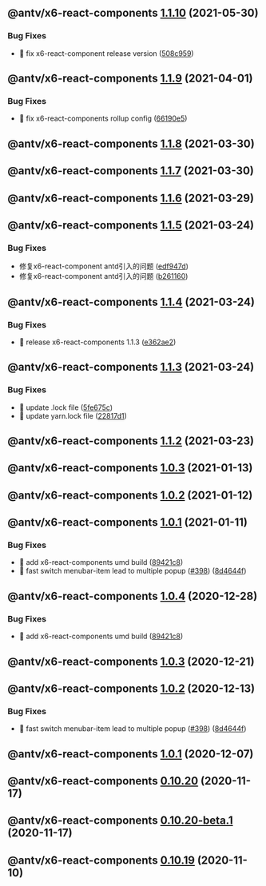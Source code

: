 ## @antv/x6-react-components [1.1.10](https://github.com/antvis/x6/compare/@antv/x6-react-components@1.1.9...@antv/x6-react-components@1.1.10) (2021-05-30)


### Bug Fixes

* 🐛 fix x6-react-component release version ([508c959](https://github.com/antvis/x6/commit/508c9592e9c2dda5888713c5b69b470ac35697fa))

## @antv/x6-react-components [1.1.9](https://github.com/antvis/x6/compare/@antv/x6-react-components@1.1.8...@antv/x6-react-components@1.1.9) (2021-04-01)


### Bug Fixes

* 🐛 fix x6-react-components rollup config ([66190e5](https://github.com/antvis/x6/commit/66190e5b980f6061d3219906e9dd200d20e61534))

## @antv/x6-react-components [1.1.8](https://github.com/antvis/x6/compare/@antv/x6-react-components@1.1.7...@antv/x6-react-components@1.1.8) (2021-03-30)

## @antv/x6-react-components [1.1.7](https://github.com/antvis/x6/compare/@antv/x6-react-components@1.1.6...@antv/x6-react-components@1.1.7) (2021-03-30)

## @antv/x6-react-components [1.1.6](https://github.com/antvis/x6/compare/@antv/x6-react-components@1.1.5...@antv/x6-react-components@1.1.6) (2021-03-29)

## @antv/x6-react-components [1.1.5](https://github.com/antvis/x6/compare/@antv/x6-react-components@1.1.4...@antv/x6-react-components@1.1.5) (2021-03-24)


### Bug Fixes

* 修复x6-react-component antd引入的问题 ([edf947d](https://github.com/antvis/x6/commit/edf947debc2d2ea22569a116c41c7af27d81d331))
* 修复x6-react-component antd引入的问题 ([b261160](https://github.com/antvis/x6/commit/b261160299a92a796cda8ca96710d7b3447aa815))

## @antv/x6-react-components [1.1.4](https://github.com/antvis/x6/compare/@antv/x6-react-components@1.1.3...@antv/x6-react-components@1.1.4) (2021-03-24)


### Bug Fixes

* 🐛 release x6-react-components 1.1.3 ([e362ae2](https://github.com/antvis/x6/commit/e362ae273fce752f0ee18da604cd6d3723320feb))

## @antv/x6-react-components [1.1.3](https://github.com/antvis/x6/compare/@antv/x6-react-components@1.1.2...@antv/x6-react-components@1.1.3) (2021-03-24)


### Bug Fixes

* 🐛 update .lock file ([5fe675c](https://github.com/antvis/x6/commit/5fe675cd1a68a8c50c1dc12fd22c8eb7c54e1e42))
* 🐛 update yarn.lock file ([22817d1](https://github.com/antvis/x6/commit/22817d1505e017b73fcc92896cd4032d42fe82b2))

## @antv/x6-react-components [1.1.2](https://github.com/antvis/x6/compare/@antv/x6-react-components@1.1.1...@antv/x6-react-components@1.1.2) (2021-03-23)

## @antv/x6-react-components [1.0.3](https://github.com/antvis/x6/compare/@antv/x6-react-components@1.0.2...@antv/x6-react-components@1.0.3) (2021-01-13)

## @antv/x6-react-components [1.0.2](https://github.com/antvis/x6/compare/@antv/x6-react-components@1.0.1...@antv/x6-react-components@1.0.2) (2021-01-12)

## @antv/x6-react-components [1.0.1](https://github.com/antvis/x6/compare/@antv/x6-react-components@1.0.0...@antv/x6-react-components@1.0.1) (2021-01-11)


### Bug Fixes

* 🐛 add x6-react-components umd build ([89421c8](https://github.com/antvis/x6/commit/89421c88afa141fe753cfca65a3c9132007057ce))
* 🐛 fast switch menubar-item lead to multiple popup ([#398](https://github.com/antvis/x6/issues/398)) ([8d4644f](https://github.com/antvis/x6/commit/8d4644f27c1f837a422703bcb1ef049c9c2794b8))

## @antv/x6-react-components [1.0.4](https://github.com/antvis/x6/compare/@antv/x6-react-components@1.0.3...@antv/x6-react-components@1.0.4) (2020-12-28)


### Bug Fixes

* 🐛 add x6-react-components umd build ([89421c8](https://github.com/antvis/x6/commit/89421c88afa141fe753cfca65a3c9132007057ce))

## @antv/x6-react-components [1.0.3](https://github.com/antvis/x6/compare/@antv/x6-react-components@1.0.2...@antv/x6-react-components@1.0.3) (2020-12-21)

## @antv/x6-react-components [1.0.2](https://github.com/antvis/x6/compare/@antv/x6-react-components@1.0.1...@antv/x6-react-components@1.0.2) (2020-12-13)


### Bug Fixes

* 🐛 fast switch menubar-item lead to multiple popup ([#398](https://github.com/antvis/x6/issues/398)) ([8d4644f](https://github.com/antvis/x6/commit/8d4644f27c1f837a422703bcb1ef049c9c2794b8))

## @antv/x6-react-components [1.0.1](https://github.com/antvis/x6/compare/@antv/x6-react-components@1.0.0...@antv/x6-react-components@1.0.1) (2020-12-07)

## @antv/x6-react-components [0.10.20](https://github.com/antvis/x6/compare/@antv/x6-react-components@0.10.19...@antv/x6-react-components@0.10.20) (2020-11-17)

## @antv/x6-react-components [0.10.20-beta.1](https://github.com/antvis/x6/compare/@antv/x6-react-components@0.10.19...@antv/x6-react-components@0.10.20-beta.1) (2020-11-17)

## @antv/x6-react-components [0.10.19](https://github.com/antvis/x6/compare/@antv/x6-react-components@0.10.18...@antv/x6-react-components@0.10.19) (2020-11-10)
